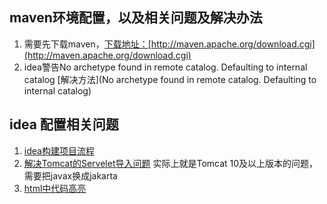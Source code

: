 ## maven环境配置，以及相关问题及解决办法

1. 需要先下载maven，[下载地址：](http://maven.apache.org/download.cgi)[http://maven.apache.org/download.cgi](http://maven.apache.org/download.cgi)
2. idea警告No archetype found in remote catalog. Defaulting to internal catalog [解决方法](No archetype found in remote catalog. Defaulting to internal catalog)


## idea 配置相关问题
1. [idea构建项目流程](https://blog.csdn.net/stony3/article/details/129293286) 
2. [解决Tomcat的Servelet导入问题](https://blog.csdn.net/qq_53430678/article/details/124554994?utm_medium=distribute.pc_relevant.none-task-blog-2~default~baidujs_baidulandingword~default-1-124554994-blog-132279902.235^v38^pc_relevant_anti_vip_base&spm=1001.2101.3001.4242.2&utm_relevant_index=4)
实际上就是Tomcat 10及以上版本的问题，需要把javax换成jakarta
3. [html中代码高亮](https://blog.csdn.net/qq_43332570/article/details/107076641)